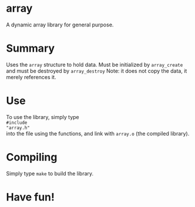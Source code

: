 # array
A dynamic array library for general purpose.
# Summary
  Uses the <code>array</code> structure to hold data. 
  Must be initialized by <code>array_create</code>
  and must be destroyed by <code>array_destroy</code>
  Note: it does not copy the data, it merely references it.
# Use
  To use the library, simply type
  <br><code>#include "array.h"</code><br>
  into the file using the functions, and link with <code>array.o</code> (the compiled library).
# Compiling
  Simply type <code>make</code> to build the library.
# Have fun!
